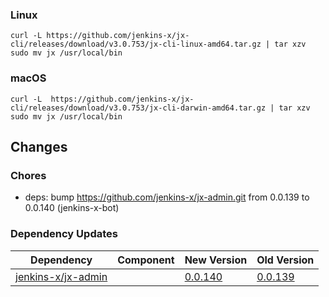 ### Linux

```shell
curl -L https://github.com/jenkins-x/jx-cli/releases/download/v3.0.753/jx-cli-linux-amd64.tar.gz | tar xzv 
sudo mv jx /usr/local/bin
```

### macOS

```shell
curl -L  https://github.com/jenkins-x/jx-cli/releases/download/v3.0.753/jx-cli-darwin-amd64.tar.gz | tar xzv
sudo mv jx /usr/local/bin
```

## Changes

### Chores

* deps: bump https://github.com/jenkins-x/jx-admin.git from 0.0.139 to 0.0.140 (jenkins-x-bot)

### Dependency Updates

| Dependency | Component | New Version | Old Version |
| ---------- | --------- | ----------- | ----------- |
| [jenkins-x/jx-admin](https://github.com/jenkins-x/jx-admin) |  | [0.0.140](https://github.com/jenkins-x/jx-admin/releases/tag/v0.0.140) | [0.0.139](https://github.com/jenkins-x/jx-admin/releases/tag/v0.0.139)|

